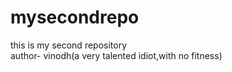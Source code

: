 # mysecondrepo
this is my second repository
<br>
author- vinodh(a very talented idiot,with no fitness)
